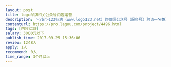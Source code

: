 ```yaml
---                
layout: post       
title: logo品牌相关公众号内容运营           
description: '</br>123标志（www.logo123.net）的微信公众号（服务号）聘请一名兼职内容运营。在家工作， 主要是收集整理一些与中小企业品牌建设，logo设计相关的行业干货文章以每周2篇的频率推送公众号。报酬2400元/月。希望有公众号运营经验的个人长期合作。希望你：</br>* 熟悉了解logo设计行业。 </br>* 丰富的公众号运营经验</br>* 推送文章不需要100%原创，对合适的内容收集整理后进行二次创作。</br>* 文章内容有趣，让读者有所收获</br>'     
contenturl: https://pro.lagou.com/project/4496.html      
tags: [内容运营]            
salary: 3000元以下          
publish_time: 2017-09-25 15:36:06         
review: 1248人                   
apply: 1人                   
recommend: 0人                   
time_range: 3个月以上              
---                 
```

